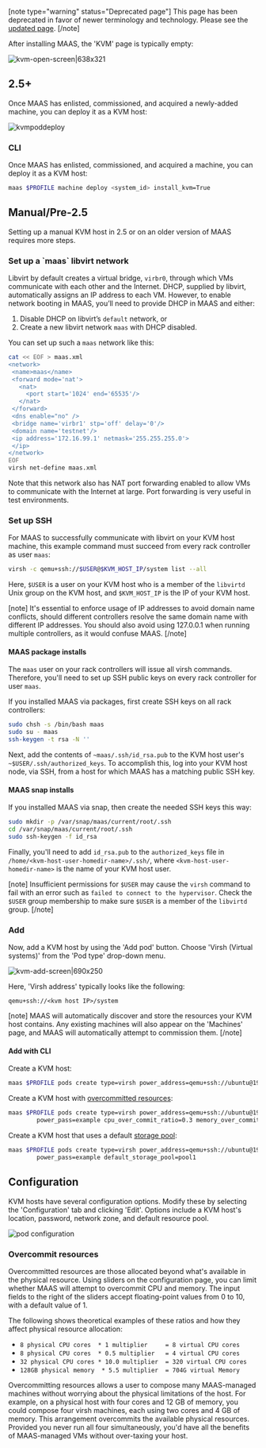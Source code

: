 [note type="warning" status="Deprecated page"]
This page has been deprecated in favor of newer terminology and technology.  Please see the [updated page](/t/adding-a-vm-host/1549).
[/note]

After installing MAAS, the 'KVM' page is typically empty:

![kvm-open-screen|638x321](upload://zG2Jg6P7iEbakdEQtGVzm5WcY9l.jpeg) 

<h2 id="heading--25">2.5+</h2>

Once MAAS has enlisted, commissioned, and acquired a newly-added machine, you can deploy it as a KVM host:

![kvmpoddeploy](//discourse.maas.io/uploads/default/original/1X/63904b128941348ac07ec6a40ee12c51748c9f0a.png)

<h3 id="heading--cli">CLI</h3>

Once MAAS has enlisted, commissioned, and acquired a machine, you can deploy it as a KVM host:

``` bash
maas $PROFILE machine deploy <system_id> install_kvm=True
```

<h2 id="heading--manualpre-25">Manual/Pre-2.5</h2>

Setting up a manual KVM host in 2.5 or on an older version of MAAS requires more steps.

<h3 id="heading--set-up-a-maas-libvirt-network">Set up a `maas` libvirt network</h3>

Libvirt by default creates a virtual bridge, `virbr0`, through which VMs communicate with each other and the Internet. DHCP, supplied by libvirt, automatically assigns an IP address to each VM.  However, to enable network booting in MAAS, you’ll need to provide DHCP in MAAS and either:

1.  Disable DHCP on libvirt’s `default` network, or
2.  Create a new libvirt network `maas` with DHCP disabled.

You can set up such a `maas` network like this:

``` bash
cat << EOF > maas.xml
<network>
 <name>maas</name>
 <forward mode='nat'>
   <nat>
     <port start='1024' end='65535'/>
   </nat>
 </forward>
 <dns enable="no" />
 <bridge name='virbr1' stp='off' delay='0'/>
 <domain name='testnet'/>
 <ip address='172.16.99.1' netmask='255.255.255.0'>
 </ip>
</network>
EOF
virsh net-define maas.xml
```

Note that this network also has NAT port forwarding enabled to allow VMs to communicate with the Internet at large. Port forwarding is very useful in test environments.

<h3 id="heading--set-up-ssh">Set up SSH</h3>

For MAAS to successfully communicate with libvirt on your KVM host machine, this example command must succeed from every rack controller as user `maas`:

``` bash
virsh -c qemu+ssh://$USER@$KVM_HOST_IP/system list --all
```

Here, `$USER` is a user on your KVM host who is a member of the `libvirtd` Unix group on the KVM host, and `$KVM_HOST_IP` is the IP of your KVM host.

[note]
It's essential to enforce usage of IP addresses to avoid domain name conflicts, should different controllers resolve the same domain name with different IP addresses. You should also avoid using 127.0.0.1 when running multiple controllers, as it would confuse MAAS.
[/note]

<h4>MAAS package installs</h4>

The `maas` user on your rack controllers will issue all virsh commands. Therefore, you'll need to set up SSH public keys on every rack controller for user `maas`.

If you installed MAAS via packages, first create SSH keys on all rack controllers:

``` bash
sudo chsh -s /bin/bash maas
sudo su - maas
ssh-keygen -t rsa -N ''
```

Next, add the contents of `~maas/.ssh/id_rsa.pub` to the KVM host user's `~$USER/.ssh/authorized_keys`. To accomplish this, log into your KVM host node, via SSH, from a host for which MAAS has a matching public SSH key.

<h4> MAAS snap installs</h4>

If you installed MAAS via snap, then create the needed SSH keys this way:

``` bash
sudo mkdir -p /var/snap/maas/current/root/.ssh
cd /var/snap/maas/current/root/.ssh
sudo ssh-keygen -f id_rsa
```

Finally, you'll need to add `id_rsa.pub` to the `authorized_keys` file in `/home/<kvm-host-user-homedir-name>/.ssh/`,  where `<kvm-host-user-homedir-name>` is the name of your KVM host user.

[note]
Insufficient permissions for `$USER` may cause the `virsh` command to fail with an error such as `failed to connect to the hypervisor`. Check the `$USER` group membership to make sure `$USER` is a member of the `libvirtd` group.
[/note]

<h3 id="heading--add">Add</h3>

Now, add a KVM host by using the 'Add pod' button. Choose 'Virsh (Virtual systems)' from the 'Pod type' drop-down menu.

![kvm-add-screen|690x250](upload://1mHQflonvsii29tTSWDv4vUqzzC.jpeg) 

Here, 'Virsh address' typically looks like the following:

``` no-highlight
qemu+ssh://<kvm host IP>/system
```

[note]
MAAS will automatically discover and store the resources your KVM host contains. Any existing machines will also appear on the 'Machines' page, and MAAS will automatically attempt to commission them.
[/note]

<h4 id="heading--add-with-cli">Add with CLI</h4>

Create a KVM host:

``` bash
maas $PROFILE pods create type=virsh power_address=qemu+ssh://ubuntu@192.168.1.2/system
```

Create a KVM host with [overcommitted resources](#heading--overcommit-resources):

``` bash
maas $PROFILE pods create type=virsh power_address=qemu+ssh://ubuntu@192.168.1.2/system \
        power_pass=example cpu_over_commit_ratio=0.3 memory_over_commit_ratio=4.6
```

Create a KVM host that uses a default [storage pool](/t/vm-host-storage-pools/1525):

``` bash
maas $PROFILE pods create type=virsh power_address=qemu+ssh://ubuntu@192.168.1.2/system \
        power_pass=example default_storage_pool=pool1
```

<h2 id="heading--configuration">Configuration</h2>

KVM hosts have several configuration options. Modify these by selecting the 'Configuration' tab and clicking 'Edit'. Options include a KVM host's location, password, network zone, and default resource pool.

![pod configuration](https://discourse.maas.io/uploads/default/original/1X/e6f9b3effcc9e4f44a09836cf6185449410bae7f.png)

<h3 id="heading--overcommit-resources">Overcommit resources</h3>

Overcommitted resources are those allocated beyond what's available in the physical resource. Using sliders on the configuration page, you can limit whether MAAS will attempt to overcommit CPU and memory. The input fields to the right of the sliders accept floating-point values from 0 to 10, with a default value of 1.

The following shows theoretical examples of these ratios and how they affect physical resource allocation:

-   `8 physical CPU cores  * 1 multiplier     = 8 virtual CPU cores`
-   `8 physical CPU cores  * 0.5 multiplier   = 4 virtual CPU cores`
-   `32 physical CPU cores * 10.0 multiplier  = 320 virtual CPU cores`
-   `128GB physical memory  * 5.5 multiplier  = 704G virtual Memory`

Overcommitting resources allows a user to compose many MAAS-managed machines without worrying about the physical limitations of the host. For example, on a physical host with four cores and 12 GB of memory, you could compose four virsh machines, each using two cores and 4 GB of memory.  This arrangement overcommits the available physical resources. Provided you never run all four simultaneously, you'd have all the benefits of MAAS-managed VMs without over-taxing your host.

